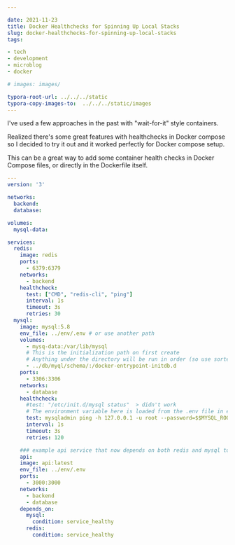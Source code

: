 ```yaml
---

date: 2021-11-23
title: Docker Healthchecks for Spinning Up Local Stacks
slug: docker-healthchecks-for-spinning-up-local-stacks
tags:

- tech
- development
- microblog
- docker

# images: images/

typora-root-url: ../../../static
typora-copy-images-to:  ../../../static/images
---
```


I've used a few approaches in the past with "wait-for-it" style containers.

Realized there's some great features with healthchecks in Docker compose so I decided to try it out and it worked perfectly for Docker compose setup.

This can be a great way to add some container health checks in Docker Compose files, or directly in the Dockerfile itself.

```yaml
---
version: '3'

networks:
  backend:
  database:

volumes:
  mysql-data:

services:
  redis:
    image: redis
    ports:
      - 6379:6379
    networks:
      - backend
    healthcheck:
      test: ["CMD", "redis-cli", "ping"]
      interval: 1s
      timeout: 3s
      retries: 30
  mysql:
    image: mysql:5.8
    env_file: ../env/.env # or use another path
    volumes:
      - mysq-data:/var/lib/mysql
      # This is the initialization path on first create
      # Anything under the directory will be run in order (so use sorted naming like 01_init.sql, 02_data.sql, etc)
      - ../db/myql/schema/:/docker-entrypoint-initdb.d
    ports:
      - 3306:3306
    networks:
      - database
    healthcheck:
      #test: "/etc/init.d/mysql status"  > didn't work
      # The environment variable here is loaded from the .env file in env_file
      test: mysqladmin ping -h 127.0.0.1 -u root --password=$$MYSQL_ROOT_PASSWORD
      interval: 1s
      timeout: 3s
      retries: 120

    ### example api service that now depends on both redis and mysql to be healthy before proceeding
    api:
    image: api:latest
    env_file: ../env/.env
    ports:
      - 3000:3000
    networks:
      - backend
      - database
    depends_on:
      mysql:
        condition: service_healthy
      redis:
        condition: service_healthy
```
